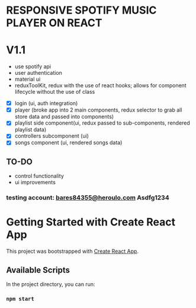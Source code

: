 # RESPONSIVE SPOTIFY MUSIC PLAYER ON REACT

# V1.1
- use spotify api
- user authentication
- material ui
- reduxToolKit, redux with the use of react hooks; allows for component lifecycle without the use of class

- [X] login (ui, auth integration)
- [X] player (broke app into 2 main components, redux selector to grab all store data and passed into components)
- [x] playlist side component(ui, redux passed to sub-components, rendered playlist data)
- [x] controllers subcomponent (ui)
- [x] songs component (ui, rendered songs data)

## TO-DO
- control functionality
- ui improvements

### testing account: bares84355@heroulo.com Asdfg1234


# Getting Started with Create React App

This project was bootstrapped with [Create React App](https://github.com/facebook/create-react-app).

## Available Scripts

In the project directory, you can run:

### `npm start`